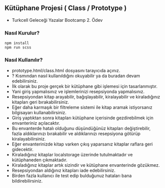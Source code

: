## Kütüphane Projesi ( Class / Prototype )

- Turkcell Geleceği Yazalar Bootcamp 2. Ödev

### Nasıl Kurulur?

```
npm install
npm run scss
```

### Nasıl Kullanılır?

- prototype.html/class.html dosyasını tarayıcıda açınız.
- ? Kısmından nasıl kullanıldığını okuyabilir ya da buradan devam edebilirsiniz.
- İlk olarak bu proje gerçek bir kütüphane gibi işlemesi için tasarlanmıştır.
- Yani giriş yapmalısınız ve işlemlerinizi resepsiyonda yapmalısınız.
- Resepsiyondan kitap arayabilir, bağışlayabilir, kiralayabilir ve kiraladığınız kitapları geri bırakabilirsiniz.
- Eğer daha karmaşık bir filtreleme sistemi ile kitap aramak istiyorsanız bilgisayarı kullanabilirsiniz.
- Giriş yaptıktan sonra kitapları kütüphane içerisinde gezdirebilmek için envanteriniz açılacaktır.
- Bu envanterde hatalı olduğunu düşündüğünüz kitapları değiştirebilir, fazla aldıklarınızı bırakabilir ve aldıklarınızı resepsiyona götürüp kiralayabilirsiniz.
- Eğer envanterinizde kitap varken çıkış yaparsanız kitaplar raflara geri gidecektir.
- Kiraladığınız kitaplar localstorage üzerinde tutulmaktadır ve kütüphaneden çıkmaktadır.
- Kiraladığınız kitaplar artık sizindir ve kütüphane envanterinde gözükmez.
- Resepsiyondan aldığınız kitapları iade edebilirsiniz.
- Birden fazla kullanıcı ile test edip bulduğunuz hataları bana bildirebilirsiniz.
